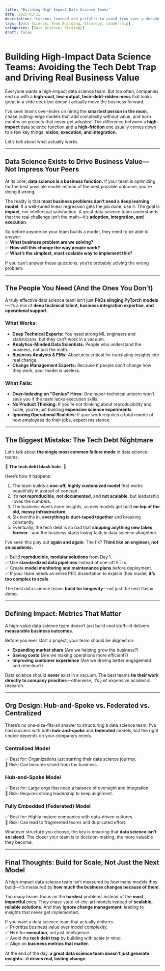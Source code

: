 ```yaml
---
title: "Building High Impact Data Science Teams"
date: 2025-03-15
description: "Lessons learned and pitfalls to avoid from over a decade of building data science teams."
tags: [Data Science, Team Building, Strategy, Leadership]
categories: [Data Science, Strategy]
draft: false
---
```


# **Building High-Impact Data Science Teams: Avoiding the Tech Debt Trap and Driving Real Business Value**  

Everyone wants a high-impact data science team. But too often, companies end up with a **high-cost, low-output, tech-debt-ridden mess** that looks great in a slide deck but doesn’t actually move the business forward.  

I’ve seen teams over-index on hiring the **smartest person in the room**, chase cutting-edge models that add complexity without value, and burn months on projects that never get adopted. The difference between a **high-impact** data science function and a **high-friction** one usually comes down to a few key things: **vision, execution, and integration.**  

Let’s talk about what actually works.  

---

## **Data Science Exists to Drive Business Value—Not Impress Your Peers**  

At its core, **data science is a business function.** If your team is optimizing for the best possible model instead of the best possible outcome, you're doing it wrong.  

The reality is that **most business problems don’t need a deep learning model**. If a well-tuned linear regression gets the job done, use it. The goal is **impact**, not intellectual satisfaction. A great data science team understands that the real challenge isn’t the math—it’s **adoption, integration, and execution**.  

So before anyone on your team builds a model, they need to be able to answer:  
✅ **What business problem are we solving?**  
✅ **How will this change the way people work?**  
✅ **What’s the simplest, most scalable way to implement this?**  

If you can’t answer those questions, you’re probably solving the wrong problem.  

---

## **The People You Need (And the Ones You Don’t)**  

A truly effective data science team isn’t just **PhDs slinging PyTorch models**—it’s a mix of **deep technical talent, business integration expertise, and operational support**.  

### **What Works:**  
- **Deep Technical Experts:** You need strong ML engineers and statisticians, but they can’t work in a vacuum.  
- **Analytics-Minded Data Scientists:** People who understand the business, not just the math.  
- **Business Analysts & PMs:** Absolutely critical for translating insights into real change.  
- **Change Management Experts:** Because if people don’t change how they work, your model is useless.  

### **What Fails:**  
- **Over-Indexing on "Genius" Hires:** One hyper-technical unicorn won’t save you if the team lacks execution skills.  
- **No Product Thinking:** If you’re not thinking about reproducibility and scale, you’re just building **expensive science experiments**.  
- **Ignoring Operational Realities:** If your work requires a total rewrite of how employees do their jobs, expect resistance.  

---

## **The Biggest Mistake: The Tech Debt Nightmare**  

Let’s talk about **the single most common failure mode** in data science teams:  

🚨 **The tech debt black hole.** 🚨  

Here’s how it happens:  
1. The team builds a **one-off, highly customized model** that works beautifully in a proof of concept.  
2. It’s **not reproducible**, **not documented**, and **not scalable**, but leadership loves the numbers.  
3. The business wants more insights, so new models get built **on top of the old, messy infrastructure**.  
4. Six months in, **everything is duct-taped together** and breaking constantly.  
5. Eventually, the tech debt is so bad that **shipping anything new takes forever**—and the business starts losing faith in data science altogether.  

I’ve seen this play out **again and again**. The fix? **Think like an engineer, not an academic.**  

✅ Build **reproducible, modular solutions** from Day 1.  
✅ Use **standardized data pipelines** instead of one-off ETLs.  
✅ Create **model monitoring and maintenance plans** before deployment.  
✅ If your team needs an entire PhD dissertation to explain their model, **it’s too complex to scale**.  

The best data science teams **build for longevity**—not just the next flashy demo.  

---

## **Defining Impact: Metrics That Matter**  

A high-value data science team doesn’t just build cool stuff—it delivers **measurable business outcomes**.  

Before you ever start a project, your team should be aligned on:  
- **Expanding market share** (Are we helping grow the business?)  
- **Saving costs** (Are we making operations more efficient?)  
- **Improving customer experience** (Are we driving better engagement and retention?)  

Data science should **never** exist in a vacuum. The best teams **tie their work directly to company priorities**—otherwise, it’s just expensive academic research.  

---

## **Org Design: Hub-and-Spoke vs. Federated vs. Centralized**  

There’s no one-size-fits-all answer to structuring a data science team. I’ve had success with both **hub-and-spoke** and **federated** models, but the right choice depends on your company’s needs.  

### **Centralized Model**  
✅ Best for: Organizations just starting their data science journey.  
🚫 Risk: Can become siloed from the business.  

### **Hub-and-Spoke Model**  
✅ Best for: Large orgs that need a balance of oversight and integration.  
🚫 Risk: Requires strong leadership to keep alignment.  

### **Fully Embedded (Federated) Model**  
✅ Best for: Highly mature companies with data-driven cultures.  
🚫 Risk: Can lead to fragmented teams and duplicated effort.  

Whatever structure you choose, the key is ensuring that **data science isn’t an island.** The closer your team is to decision-making, the more valuable they become.  

---

## **Final Thoughts: Build for Scale, Not Just the Next Model**  

A high-impact data science team isn’t measured by how many models they build—it’s measured by **how much the business changes because of them**.  

Too many teams focus on the **hardest** problems instead of the **most impactful** ones. They chase state-of-the-art models instead of **scalable, reliable solutions**. And they **ignore change management**, leading to insights that never get implemented.  

If you want a data science team that actually delivers:  
✅ Prioritize business value over model complexity.  
✅ Hire for **execution**, not just intelligence.  
✅ Avoid the **tech debt trap** by building with scale in mind.  
✅ Align on **business metrics that matter.**  

At the end of the day, **a great data science team doesn’t just generate insights—it drives real, lasting change.**  

---
